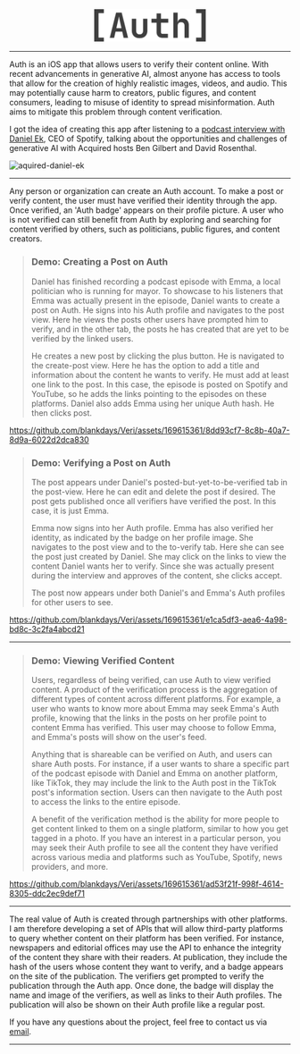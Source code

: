<div style="text-align: center;">
<img src="media/auth_logo_large.png" alt="Auth Logo" width="200"/>
</div> 

---

Auth is an iOS app that allows users to verify their content online. With recent advancements in generative AI, almost anyone has access to tools that allow for the creation of highly realistic images, videos, and audio. This may potentially cause harm to creators, public figures, and content consumers, leading to misuse of identity to spread misinformation. Auth aims to mitigate this problem through content verification.

I got the idea of creating this app after listening to a [podcast interview with Daniel Ek](https://open.spotify.com/episode/671O5v5twrIfApPuyBdJTv?si=ea4d6b660991441a), CEO of Spotify, talking about the opportunities and challenges of generative AI with Acquired hosts Ben Gilbert and David Rosenthal.

<img width="599" alt="aquired-daniel-ek" src="https://github.com/blankdays/Veri/media/aquired-daniel-ek.png">

---

Any person or organization can create an Auth account. To make a post or verify content, the user must have verified their identity through the app. Once verified, an 'Auth badge' appears on their profile picture. A user who is not verified can still benefit from Auth by exploring and searching for content verified by others, such as politicians, public figures, and content creators.

> ### Demo: Creating a Post on Auth
>
> Daniel has finished recording a podcast episode with Emma, a local politician who is running for mayor. To showcase to his listeners that Emma was actually present in the episode, Daniel wants to create a post on Auth. He signs into his Auth profile and navigates to the post view. Here he views the posts other users have prompted him to verify, and in the other tab, the posts he has created that are yet to be verified by the linked users.
>
> He creates a new post by clicking the plus button. He is navigated to the create-post view. Here he has the option to add a title and information about the content he wants to verify. He must add at least one link to the post. In this case, the episode is posted on Spotify and YouTube, so he adds the links pointing to the episodes on these platforms. Daniel also adds Emma using her unique Auth hash. He then clicks post.
>

https://github.com/blankdays/Veri/assets/169615361/8dd93cf7-8c8b-40a7-8d9a-6022d2dca830

> ### Demo: Verifying a Post on Auth
>
> The post appears under Daniel's posted-but-yet-to-be-verified tab in the post-view. Here he can edit and delete the post if desired. The post gets published once all verifiers have verified the post. In this case, it is just Emma.
>
> Emma now signs into her Auth profile. Emma has also verified her identity, as indicated by the badge on her profile image. She navigates to the post view and to the to-verify tab. Here she can see the post just created by Daniel. She may click on the links to view the content Daniel wants her to verify. Since she was actually present during the interview and approves of the content, she clicks accept.
>
> The post now appears under both Daniel's and Emma's Auth profiles for other users to see.
>

https://github.com/blankdays/Veri/assets/169615361/e1ca5df3-aea6-4a98-bd8c-3c2fa4abcd21

---

> ### Demo: Viewing Verified Content
>
> Users, regardless of being verified, can use Auth to view verified content. A product of the verification process is the aggregation of different types of content across different platforms. For example, a user who wants to know more about Emma may seek Emma's Auth profile, knowing that the links in the posts on her profile point to content Emma has verified. This user may choose to follow Emma, and Emma's posts will show on the user's feed.
> 
> Anything that is shareable can be verified on Auth, and users can share Auth posts. For instance, if a user wants to share a specific part of the podcast episode with Daniel and Emma on another platform, like TikTok, they may include the link to the Auth post in the TikTok post's information section. Users can then navigate to the Auth post to access the links to the entire episode.
>
> A benefit of the verification method is the ability for more people to get content linked to them on a single platform, similar to how you get tagged in a photo. If you have an interest in a particular person, you may seek their Auth profile to see all the content they have verified across various media and platforms such as YouTube, Spotify, news providers, and more.
>

https://github.com/blankdays/Veri/assets/169615361/ad53f21f-998f-4614-8305-ddc2ec9def71

---

The real value of Auth is created through partnerships with other platforms. I am therefore developing a set of APIs that will allow third-party platforms to query whether content on their platform has been verified. For instance, newspapers and editorial offices may use the API to enhance the integrity of the content they share with their readers. At publication, they include the hash of the users whose content they want to verify, and a badge appears on the site of the publication. The verifiers get prompted to verify the publication through the Auth app. Once done, the badge will display the name and image of the verifiers, as well as links to their Auth profiles. The publication will also be shown on their Auth profile like a regular post.

If you have any questions about the project, feel free to contact us via [email](mailto:contactn@veri0.com).

---
